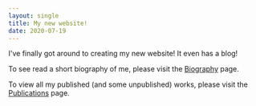 ```yaml
---
layout: single
title: My new website!
date: 2020-07-19
---
```


I've finally got around to creating my new website! It even has a blog!

To see read a short biography of me, please visit the [Biography](/biography)
page.

To view all my published (and some unpublished) works, please visit the
[Publications](/papers) page.
